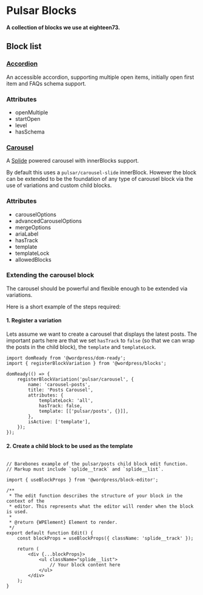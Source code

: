 # Pulsar Blocks

<p>
  <strong>A collection of blocks we use at eighteen73.</strong>
</p>

## Block list

### [Accordion](/src/accordion/)
An accessible accordion, supporting multiple open items, initially open first item and FAQs schema support.

### Attributes
- openMultiple
- startOpen
- level
- hasSchema

### [Carousel](/src/carousel/)

A [Splide](https://splidejs.com) powered carousel with innerBlocks support.

By default this uses a `pulsar/carousel-slide` innerBlock. However the block can be extended to be the foundation of any type of carousel block via the use of variations and custom child blocks.

### Attributes

- carouselOptions
- advancedCarouselOptions
- mergeOptions
- ariaLabel
- hasTrack
- template
- templateLock
- allowedBlocks

### Extending the carousel block

The carousel should be powerful and flexible enough to be extended via variations.

Here is a short example of the steps required:

#### 1. Register a variation

Lets assume we want to create a carousel that displays the latest posts. The important parts here are that we set `hasTrack` to `false` (so that we can wrap the posts in the child block), the `template` and `templateLock`.

```
import domReady from '@wordpress/dom-ready';
import { registerBlockVariation } from '@wordpress/blocks';

domReady(() => {
	registerBlockVariation('pulsar/carousel', {
		name: 'carousel-posts',
		title: 'Posts Carousel',
		attributes: {
			templateLock: 'all',
			hasTrack: false,
			template: [['pulsar/posts', {}]],
		},
		isActive: ['template'],
	});
});
```

#### 2. Create a child block to be used as the template

```

// Barebones example of the pulsar/posts child block edit function.
// Markup must include `splide__track` and `splide__list`.

import { useBlockProps } from '@wordpress/block-editor';

/**
 * The edit function describes the structure of your block in the context of the
 * editor. This represents what the editor will render when the block is used.
 *
 * @return {WPElement} Element to render.
 */
export default function Edit() {
	const blockProps = useBlockProps({ className: 'splide__track' });

	return (
		<div {...blockProps}>
			<ul className="splide__list">
				// Your block content here
			</ul>
		</div>
	);
}
```
